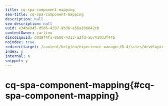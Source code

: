 ```yaml
---
title: cq-spa-component-mapping
seo-title: cq-spa-component-mapping
description: null
seo-description: null
uuid: e34be945-d5d6-4207-8b36-a56a106642cb
contentOwner: carlino
discoiquuid: d0d9f4f1-860d-4313-a2fd-567410d3f44b
noindex: true
redirecttarget: /content/help/en/experience-manager/6-4/sites/developing/using/reference-materials
index: y
internal: n
snippet: y
---
```


# cq-spa-component-mapping{#cq-spa-component-mapping}

